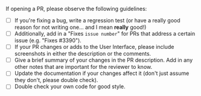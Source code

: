 If opening a PR, please observe the following guidelines:
- [ ] If you're fixing a bug, write a regression test (or have a really good reason for not writing one... and I mean **really** good!)
- [ ] Additionally, add in a "Fixes `issue number`" for PRs that address a certain issue (e.g. "Fixes #3390").
- [ ] If your PR changes or adds to the User Interface, please include screenshots in either the description or the comments.
- [ ] Give a brief summary of your changes in the PR description. Add in any other notes that are important for the reviewer to know.
- [ ] Update the documentation if your changes affect it (don't just assume they don't, please double check).
- [ ] Double check your own code for good style.
